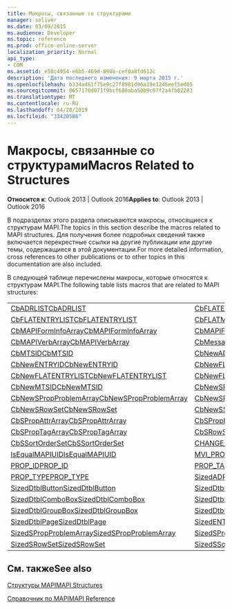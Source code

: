 ```yaml
---
title: Макросы, связанные со структурами
manager: soliver
ms.date: 03/09/2015
ms.audience: Developer
ms.topic: reference
ms.prod: office-online-server
localization_priority: Normal
api_type:
- COM
ms.assetid: e58c4954-e6b5-469d-898b-cef0a8fd612c
description: 'Дата последнего изменения: 9 марта 2015 г.'
ms.openlocfilehash: b334ad61f75e9c27f8981d96a19e1246eef5ed65
ms.sourcegitcommit: 8657170d071f9bcf680aba50b9c07f2a4fb82283
ms.translationtype: MT
ms.contentlocale: ru-RU
ms.lasthandoff: 04/28/2019
ms.locfileid: "33420586"
---
```

# <a name="macros-related-to-structures"></a><span data-ttu-id="82df9-103">Макросы, связанные со структурами</span><span class="sxs-lookup"><span data-stu-id="82df9-103">Macros Related to Structures</span></span>

  
  
<span data-ttu-id="82df9-104">**Относится к**: Outlook 2013 | Outlook 2016</span><span class="sxs-lookup"><span data-stu-id="82df9-104">**Applies to**: Outlook 2013 | Outlook 2016</span></span> 
  
<span data-ttu-id="82df9-105">В подразделах этого раздела описываются макросы, относящиеся к структурам MAPI.</span><span class="sxs-lookup"><span data-stu-id="82df9-105">The topics in this section describe the macros related to MAPI structures.</span></span> <span data-ttu-id="82df9-106">Для получения более подробных сведений также включается перекрестные ссылки на другие публикации или другие темы, содержащиеся в этой документации.</span><span class="sxs-lookup"><span data-stu-id="82df9-106">For more detailed information, cross references to other publications or to other topics in this documentation are also included.</span></span> 
  
<span data-ttu-id="82df9-107">В следующей таблице перечислены макросы, которые относятся к структурам MAPI.</span><span class="sxs-lookup"><span data-stu-id="82df9-107">The following table lists macros that are related to MAPI structures:</span></span>
  
|||
|:-----|:-----|
|[<span data-ttu-id="82df9-108">CbADRLIST</span><span class="sxs-lookup"><span data-stu-id="82df9-108">CbADRLIST</span></span>](cbadrlist.md) <br/> |[<span data-ttu-id="82df9-109">CbFLATENTRY</span><span class="sxs-lookup"><span data-stu-id="82df9-109">CbFLATENTRY</span></span>](cbflatentry.md) <br/> |
|[<span data-ttu-id="82df9-110">CbFLATENTRYLIST</span><span class="sxs-lookup"><span data-stu-id="82df9-110">CbFLATENTRYLIST</span></span>](cbflatentrylist.md) <br/> |[<span data-ttu-id="82df9-111">CbFLATMTSIDLIST</span><span class="sxs-lookup"><span data-stu-id="82df9-111">CbFLATMTSIDLIST</span></span>](cbflatmtsidlist.md) <br/> |
|[<span data-ttu-id="82df9-112">CbMAPIFormInfoArray</span><span class="sxs-lookup"><span data-stu-id="82df9-112">CbMAPIFormInfoArray</span></span>](cbmapiforminfoarray.md) <br/> |[<span data-ttu-id="82df9-113">CbMAPIFormPropArray</span><span class="sxs-lookup"><span data-stu-id="82df9-113">CbMAPIFormPropArray</span></span>](cbmapiformproparray.md) <br/> |
|[<span data-ttu-id="82df9-114">CbMAPIVerbArray</span><span class="sxs-lookup"><span data-stu-id="82df9-114">CbMAPIVerbArray</span></span>](cbmapiverbarray.md) <br/> |[<span data-ttu-id="82df9-115">CbMessageClassArray</span><span class="sxs-lookup"><span data-stu-id="82df9-115">CbMessageClassArray</span></span>](cbmessageclassarray.md) <br/> |
|[<span data-ttu-id="82df9-116">CbMTSID</span><span class="sxs-lookup"><span data-stu-id="82df9-116">CbMTSID</span></span>](cbmtsid.md) <br/> |[<span data-ttu-id="82df9-117">CbNewADRLIST</span><span class="sxs-lookup"><span data-stu-id="82df9-117">CbNewADRLIST</span></span>](cbnewadrlist.md) <br/> |
|[<span data-ttu-id="82df9-118">CbNewENTRYID</span><span class="sxs-lookup"><span data-stu-id="82df9-118">CbNewENTRYID</span></span>](cbnewentryid.md) <br/> |[<span data-ttu-id="82df9-119">CbNewFLATENTRY</span><span class="sxs-lookup"><span data-stu-id="82df9-119">CbNewFLATENTRY</span></span>](cbnewflatentry.md) <br/> |
|[<span data-ttu-id="82df9-120">CbNewFLATENTRYLIST</span><span class="sxs-lookup"><span data-stu-id="82df9-120">CbNewFLATENTRYLIST</span></span>](cbnewflatentrylist.md) <br/> |[<span data-ttu-id="82df9-121">CbNewFLATMTSIDLIST</span><span class="sxs-lookup"><span data-stu-id="82df9-121">CbNewFLATMTSIDLIST</span></span>](cbnewflatmtsidlist.md) <br/> |
|[<span data-ttu-id="82df9-122">CbNewMTSID</span><span class="sxs-lookup"><span data-stu-id="82df9-122">CbNewMTSID</span></span>](cbnewmtsid.md) <br/> |[<span data-ttu-id="82df9-123">CbNewSPropAttrArray</span><span class="sxs-lookup"><span data-stu-id="82df9-123">CbNewSPropAttrArray</span></span>](cbnewspropattrarray.md) <br/> |
|[<span data-ttu-id="82df9-124">CbNewSPropProblemArray</span><span class="sxs-lookup"><span data-stu-id="82df9-124">CbNewSPropProblemArray</span></span>](cbnewspropproblemarray.md) <br/> |[<span data-ttu-id="82df9-125">CbNewSPropTagArray</span><span class="sxs-lookup"><span data-stu-id="82df9-125">CbNewSPropTagArray</span></span>](cbnewsproptagarray.md) <br/> |
|[<span data-ttu-id="82df9-126">CbNewSRowSet</span><span class="sxs-lookup"><span data-stu-id="82df9-126">CbNewSRowSet</span></span>](cbnewsrowset.md) <br/> |[<span data-ttu-id="82df9-127">CbNewSSortOrderSet</span><span class="sxs-lookup"><span data-stu-id="82df9-127">CbNewSSortOrderSet</span></span>](cbnewssortorderset.md) <br/> |
|[<span data-ttu-id="82df9-128">CbSPropAttrArray</span><span class="sxs-lookup"><span data-stu-id="82df9-128">CbSPropAttrArray</span></span>](cbspropattrarray.md) <br/> |[<span data-ttu-id="82df9-129">CbSPropProblemArray</span><span class="sxs-lookup"><span data-stu-id="82df9-129">CbSPropProblemArray</span></span>](cbspropproblemarray.md) <br/> |
|[<span data-ttu-id="82df9-130">CbSPropTagArray</span><span class="sxs-lookup"><span data-stu-id="82df9-130">CbSPropTagArray</span></span>](cbsproptagarray.md) <br/> |[<span data-ttu-id="82df9-131">CbSRowSet</span><span class="sxs-lookup"><span data-stu-id="82df9-131">CbSRowSet</span></span>](cbsrowset.md) <br/> |
|[<span data-ttu-id="82df9-132">CbSSortOrderSet</span><span class="sxs-lookup"><span data-stu-id="82df9-132">CbSSortOrderSet</span></span>](cbssortorderset.md) <br/> |[<span data-ttu-id="82df9-133">CHANGE_PROP_TYPE</span><span class="sxs-lookup"><span data-stu-id="82df9-133">CHANGE_PROP_TYPE</span></span>](change_prop_type.md) <br/> |
|[<span data-ttu-id="82df9-134">IsEqualMAPIUID</span><span class="sxs-lookup"><span data-stu-id="82df9-134">IsEqualMAPIUID</span></span>](isequalmapiuid.md) <br/> |[<span data-ttu-id="82df9-135">MVI_PROP</span><span class="sxs-lookup"><span data-stu-id="82df9-135">MVI_PROP</span></span>](mvi_prop.md) <br/> |
|[<span data-ttu-id="82df9-136">PROP_ID</span><span class="sxs-lookup"><span data-stu-id="82df9-136">PROP_ID</span></span>](prop_id.md) <br/> |[<span data-ttu-id="82df9-137">PROP_TAG</span><span class="sxs-lookup"><span data-stu-id="82df9-137">PROP_TAG</span></span>](prop_tag.md) <br/> |
|[<span data-ttu-id="82df9-138">PROP_TYPE</span><span class="sxs-lookup"><span data-stu-id="82df9-138">PROP_TYPE</span></span>](prop_type.md) <br/> |[<span data-ttu-id="82df9-139">SizedADRLIST</span><span class="sxs-lookup"><span data-stu-id="82df9-139">SizedADRLIST</span></span>](sizedadrlist.md) <br/> |
|[<span data-ttu-id="82df9-140">SizedDtblButton</span><span class="sxs-lookup"><span data-stu-id="82df9-140">SizedDtblButton</span></span>](sizeddtblbutton.md) <br/> |[<span data-ttu-id="82df9-141">SizedDtblCheckBox</span><span class="sxs-lookup"><span data-stu-id="82df9-141">SizedDtblCheckBox</span></span>](sizeddtblcheckbox.md) <br/> |
|[<span data-ttu-id="82df9-142">SizedDtblComboBox</span><span class="sxs-lookup"><span data-stu-id="82df9-142">SizedDtblComboBox</span></span>](sizeddtblcombobox.md) <br/> |[<span data-ttu-id="82df9-143">SizedDtblEdit</span><span class="sxs-lookup"><span data-stu-id="82df9-143">SizedDtblEdit</span></span>](sizeddtbledit.md) <br/> |
|[<span data-ttu-id="82df9-144">SizedDtblGroupBox</span><span class="sxs-lookup"><span data-stu-id="82df9-144">SizedDtblGroupBox</span></span>](sizeddtblgroupbox.md) <br/> |[<span data-ttu-id="82df9-145">SizedDtblLabel</span><span class="sxs-lookup"><span data-stu-id="82df9-145">SizedDtblLabel</span></span>](sizeddtbllabel.md) <br/> |
|[<span data-ttu-id="82df9-146">SizedDtblPage</span><span class="sxs-lookup"><span data-stu-id="82df9-146">SizedDtblPage</span></span>](sizeddtblpage.md) <br/> |[<span data-ttu-id="82df9-147">SizedENTRYID</span><span class="sxs-lookup"><span data-stu-id="82df9-147">SizedENTRYID</span></span>](sizedentryid.md) <br/> |
|[<span data-ttu-id="82df9-148">SizedSPropProblemArray</span><span class="sxs-lookup"><span data-stu-id="82df9-148">SizedSPropProblemArray</span></span>](sizedspropproblemarray.md) <br/> |[<span data-ttu-id="82df9-149">SizedSPropTagArray</span><span class="sxs-lookup"><span data-stu-id="82df9-149">SizedSPropTagArray</span></span>](sizedsproptagarray.md) <br/> |
|[<span data-ttu-id="82df9-150">SizedSRowSet</span><span class="sxs-lookup"><span data-stu-id="82df9-150">SizedSRowSet</span></span>](sizedsrowset.md) <br/> |[<span data-ttu-id="82df9-151">SizedSSortOrderSet</span><span class="sxs-lookup"><span data-stu-id="82df9-151">SizedSSortOrderSet</span></span>](sizedssortorderset.md) <br/> |
   
## <a name="see-also"></a><span data-ttu-id="82df9-152">См. также</span><span class="sxs-lookup"><span data-stu-id="82df9-152">See also</span></span>



[<span data-ttu-id="82df9-153">Структуры MAPI</span><span class="sxs-lookup"><span data-stu-id="82df9-153">MAPI Structures</span></span>](mapi-structures.md)


[<span data-ttu-id="82df9-154">Справочник по MAPI</span><span class="sxs-lookup"><span data-stu-id="82df9-154">MAPI Reference</span></span>](mapi-reference.md)

